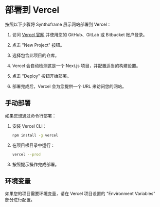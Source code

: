 # 部署到 Vercel

按照以下步骤将 Synthoframe 展示网站部署到 Vercel：

1. 访问 [Vercel 官网](https://vercel.com/) 并使用您的 GitHub、GitLab 或 Bitbucket 账户登录。

2. 点击 "New Project" 按钮。

3. 选择包含此项目的仓库。

4. Vercel 会自动检测这是一个 Next.js 项目，并配置适当的构建设置。

5. 点击 "Deploy" 按钮开始部署。

6. 部署完成后，Vercel 会为您提供一个 URL 来访问您的网站。

## 手动部署

如果您想通过命令行部署：

1. 安装 Vercel CLI：
   ```bash
   npm install -g vercel
   ```

2. 在项目根目录中运行：
   ```bash
   vercel --prod
   ```

3. 按照提示操作完成部署。

## 环境变量

如果您的项目需要环境变量，请在 Vercel 项目设置的 "Environment Variables" 部分进行配置。